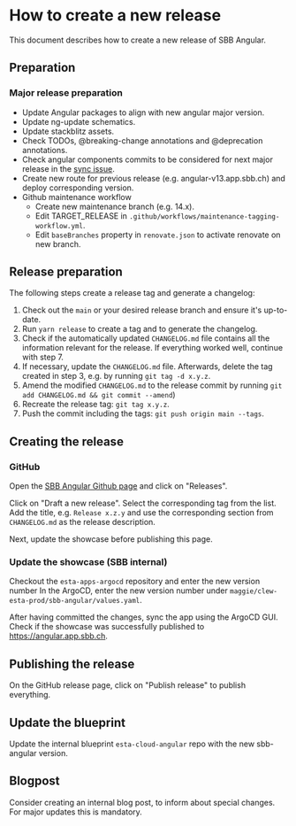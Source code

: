 # How to create a new release

This document describes how to create a new release of SBB Angular.

## Preparation

### Major release preparation

- Update Angular packages to align with new angular major version.
- Update ng-update schematics.
- Update stackblitz assets.
- Check TODOs, @breaking-change annotations and @deprecation annotations.
- Check angular components commits to be considered for next major release in the [sync issue](https://github.com/sbb-design-systems/sbb-angular/issues/1047).
- Create new route for previous release (e.g. angular-v13.app.sbb.ch) and deploy corresponding version.
- Github maintenance workflow
  - Create new maintenance branch (e.g. 14.x).
  - Edit TARGET_RELEASE in `.github/workflows/maintenance-tagging-workflow.yml`.
  - Edit `baseBranches` property in `renovate.json` to activate renovate on new branch.

## Release preparation

The following steps create a release tag and generate a changelog:

1. Check out the `main` or your desired release branch and ensure it's up-to-date.
2. Run `yarn release` to create a tag and to generate the changelog.
3. Check if the automatically updated `CHANGELOG.md` file contains all the information relevant for
   the release. If everything worked well, continue with step 7.
4. If necessary, update the `CHANGELOG.md` file. Afterwards, delete the tag created in step 3, e.g.
   by running `git tag -d x.y.z`.
5. Amend the modified `CHANGELOG.md` to the release commit by running
   `git add CHANGELOG.md && git commit --amend`)
6. Recreate the release tag: `git tag x.y.z`.
7. Push the commit including the tags: `git push origin main --tags`.

## Creating the release

### GitHub

Open the [SBB Angular Github page](https://github.com/sbb-design-systems/sbb-angular) and click on
"Releases".

Click on "Draft a new release". Select the corresponding tag from the list. Add the title, e.g. `Release x.z.y` and use the
corresponding section from `CHANGELOG.md` as the release description.

Next, update the showcase before publishing this page.

### Update the showcase (SBB internal)

Checkout the `esta-apps-argocd` repository and enter the new version number
In the ArgoCD, enter the new version number under `maggie/clew-esta-prod/sbb-angular/values.yaml`.

After having committed the changes, sync the app using the ArgoCD GUI. Check if the showcase was
successfully published to https://angular.app.sbb.ch.

## Publishing the release

On the GitHub release page, click on "Publish release" to publish everything.

## Update the blueprint

Update the internal blueprint `esta-cloud-angular` repo with the new sbb-angular version.

## Blogpost

Consider creating an internal blog post, to inform about special changes. For major updates this is mandatory.
